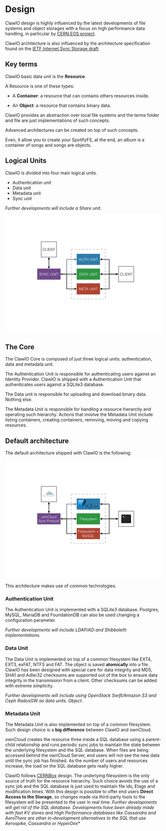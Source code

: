 # Design

ClawIO design is highly influenced by the latest developments of file systems and object storages with a focus on high performance data handling, in particular by [CERN EOS project](http://eos.web.cern.ch/content/about-eos).

ClawIO architecture is also influenced by the architecture specification found on the [IETF Internet Sync Storage draft](https://datatracker.ietf.org/doc/draft-cui-iss-problem/?include_text=1).

## Key terms

ClawIO basic data unit is the **Resource**.

A Resource is one of these types:

* A **Container**: a resource that can contains others resources inside.

* An **Object**: a resource that contains binary data.


ClawIO provides an abstraction over local file systems and the terms folder and file are just implementations of such concepts.

Advanced architectures can be created on top of such concepts.

Even, it allow you to create your SpotifyFS, at the end, an album is a container of songs and songs are objects.

## Logical Units

ClawIO is divided into four main logical units.


* Authentication unit
* Data unit
* Metadata unit
* Sync unit

*Further developments will include a Share unit.*

![Basic Design](basic_design.png)


## The Core

The ClawIO Core is composed of just three logical units: authentication, data and metadata unit.

The Authentication Unit is responsible for authenticating users against an Identity Provider.
ClawIO is shipped with a Authentication Unit that authenticates users against a SQLite3 database.

The Data unit is responsible for uploading and download binary data. Nothing else.

The Metadata Unit is responsible for handling a resource hierarchy and operating such hierarchy. Actions that involve the Metadata Unit include listing containers, creating containers, removing, moving and copying resources.

## Default architecture

The default architecture shipped with ClawIO is the following:

![Default Implemenentation](./default_implementation.png)

This architecture makes use of common technologies.


### Authentication Unit
The Authentication Unit is implemented with a SQLite3 database. Postgres, MySQL, MariaDB and FoundationDB can also be used changing a configuration parameter.

*Further developments will include LDAP/AD and Shibboleth implementations.*

### Data Unit

The Data Unit is implemented on top of a common filesystem like EXT4, EXT3, exFAT, NTFS and FAT. The object is saved **atomically** into a file. ClawIO has been designed with special care for data integrity and MD5, SHA1 and Adler32 checksums are supported out of the box to ensure data integrity in the transmission from a client.  Other checksums can be added with extreme simplicity.

*Further developments will include using OpenStack Swift/Amazon S3 and Ceph RadosGW as data units. Object*.

### Metadata Unit

The Metadata Unit is also implemented on top of a common filesystem. Such design choice is a **big difference** between ClawIO and ownCloud.

ownCloud creates the resource three inside a SQL database using a parent-child relationship and runs periodic sync jobs to maintain the state between the underlying filesystem and the SQL database. When files are being accessed behind the ownCloud Server, end users will not see the new data until the sync job has finished. As the number of users and resources increase, the load on the SQL database gets really higher.

ClawIO follows [CERNBox](http://cernbox.web.cern.ch/) design. The underlying filesystem is the only source of truth for the resource hierarchy. Such choice avoids the use of a sync job and the SQL database is just used to maintain file ids, Etags and modification times. 
With this design is possible to offer end users **Direct Access to the Storage**, so changes made via third-party tools to the filesystem will be presented to the user in real time. 
*Further developments will get rid of the SQL database. Developments have been already made with fast KV stores and High Performance databases like Cassandra and AeroThere are other in-development alternatives to the SQL that use Aerospike, Cassandra or HyperDex**
